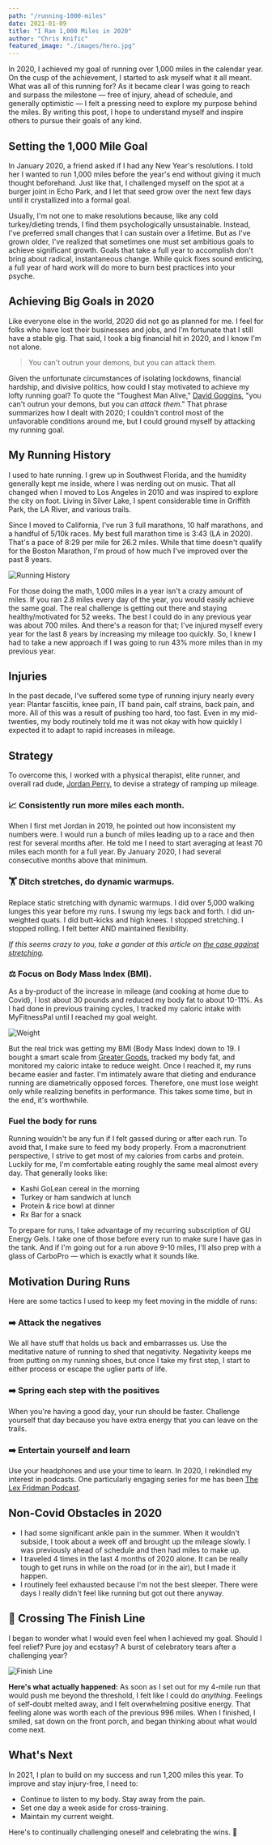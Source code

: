 ```yaml
---
path: "/running-1000-miles"
date: 2021-01-09
title: "I Ran 1,000 Miles in 2020"
author: "Chris Knific"
featured_image: "./images/hero.jpg"
---
```

In 2020, I achieved my goal of running over 1,000 miles in the calendar year. On the cusp of the achievement, I started to ask myself what it all meant. What was all of this running for? As it became clear I was going to reach and surpass the milestone &#8212; free of injury, ahead of schedule, and generally optimistic &#8212; I felt a pressing need to explore my purpose behind the miles. By writing this post, I hope to understand myself and inspire others to pursue their goals of any kind.

## Setting the 1,000 Mile Goal
In January 2020, a friend asked if I had any New Year's resolutions. I told her I wanted to run 1,000 miles before the year's end without giving it much thought beforehand. Just like that, I challenged myself on the spot at a burger joint in Echo Park, and I let that seed grow over the next few days until it crystallized into a formal goal.

Usually, I'm not one to make resolutions because, like any cold turkey/dieting trends, I find them psychologically unsustainable. Instead, I've preferred small changes that I can sustain over a lifetime. But as I've grown older, I've realized that sometimes one must set ambitious goals to achieve significant growth. Goals that take a full year to accomplish don't bring about radical, instantaneous change. While quick fixes sound enticing, a full year of hard work will do more to burn best practices into your psyche.

## Achieving Big Goals in 2020
Like everyone else in the world, 2020 did not go as planned for me. I feel for folks who have lost their businesses and jobs, and I'm fortunate that I still have a stable gig. That said, I took a big financial hit in 2020, and I know I'm not alone.

> You can't outrun your demons, but you can attack them.

Given the unfortunate circumstances of isolating lockdowns, financial hardship, and divisive politics, how could I stay motivated to achieve my lofty running goal? To quote the "Toughest Man Alive," [David Goggins](https://www.instagram.com/davidgoggins/), "you can't outrun your demons, but you can _attack them_." That phrase summarizes how I dealt with 2020; I couldn't control most of the unfavorable conditions around me, but I could ground myself by attacking my running goal.

## My Running History
I used to hate running. I grew up in Southwest Florida, and the humidity generally kept me inside, where I was nerding out on music. That all changed when I moved to Los Angeles in 2010 and was inspired to explore the city on foot. Living in Silver Lake, I spent considerable time in Griffith Park, the LA River, and various trails.

Since I moved to California, I've run 3 full marathons, 10 half marathons, and a handful of 5/10k races. My best full marathon time is 3:43 (LA in 2020). That's a pace of 8:29 per mile for 26.2 miles. While that time doesn't qualify for the Boston Marathon, I'm proud of how much I've improved over the past 8 years.

![Running History](./images/miles-per-year.png)

For those doing the math, 1,000 miles in a year isn't a crazy amount of miles. If you ran 2.8 miles every day of the year, you would easily achieve the same goal. The real challenge is getting out there and staying healthy/motivated for 52 weeks. The best I could do in any previous year was about 700 miles. And there's a reason for that; I've injured myself every year for the last 8 years by increasing my mileage too quickly. So, I knew I had to take a new approach if I was going to run 43% more miles than in my previous year.

## Injuries
In the past decade, I've suffered some type of running injury nearly every year: Plantar fasciitis, knee pain, IT band pain, calf strains, back pain, and more. All of this was a result of pushing too hard, too fast. Even in my mid-twenties, my body routinely told me it was not okay with how quickly I expected it to adapt to rapid increases in mileage.

## Strategy
To overcome this, I worked with a physical therapist, elite runner, and overall rad dude, [Jordan Perry](https://www.fitrightphysicaltherapy.com/), to devise a strategy of ramping up mileage.

### 📈 Consistently run more miles each month.
When I first met Jordan in 2019, he pointed out how inconsistent my numbers were. I would run a bunch of miles leading up to a race and then rest for several months after. He told me I need to start averaging at least 70 miles each month for a full year. By January 2020, I had several consecutive months above that minimum.

### 🏋 Ditch stretches, do dynamic warmups.
Replace static stretching with dynamic warmups. I did over 5,000 walking lunges this year before my runs. I swung my legs back and forth. I did un-weighted quats. I did butt-kicks and high knees. I stopped stretching. I stopped rolling. I felt better AND maintained flexibility.

_If this seems crazy to you, take a gander at this article on [the case against stretching](https://www.outsideonline.com/2408467/case-against-stretching-flexibility-research)._

### ⚖️ Focus on Body Mass Index (BMI).
As a by-product of the increase in mileage (and cooking at home due to Covid), I lost about 30 pounds and reduced my body fat to about 10-11%. As I had done in previous training cycles, I tracked my caloric intake with MyFitnessPal until I reached my goal weight.

![Weight](./images/weight.png)

But the real trick was getting my BMI (Body Mass Index) down to 19. I bought a smart scale from [Greater Goods](https://greatergoods.com/), tracked my body fat, and monitored my caloric intake to reduce weight. Once I reached it, my runs became easier and faster. I'm intimately aware that dieting and endurance running are diametrically opposed forces. Therefore, one must lose weight only while realizing benefits in performance. This takes some time, but in the end, it's worthwhile.

### Fuel the body for runs
Running wouldn't be any fun if I felt gassed during or after each run. To avoid that, I make sure to feed my body properly. From a macronutrient perspective, I strive to get most of my calories from carbs and protein. Luckily for me, I'm comfortable eating roughly the same meal almost every day. That generally looks like:
- Kashi GoLean cereal in the morning
- Turkey or ham sandwich at lunch
- Protein & rice bowl at dinner
- Rx Bar for a snack

To prepare for runs, I take advantage of my recurring subscription of GU Energy Gels. I take one of those before every run to make sure I have gas in the tank. And if I'm going out for a run above 9-10 miles, I'll also prep with a glass of CarboPro &#8212; which is exactly what it sounds like.

## Motivation During Runs
Here are some tactics I used to keep my feet moving in the middle of runs:

### ➡️ Attack the negatives
We all have stuff that holds us back and embarrasses us. Use the meditative nature of running to shed that negativity. Negativity keeps me from putting on my running shoes, but once I take my first step, I start to either process or escape the uglier parts of life.

### ➡️ Spring each step with the positives
When you're having a good day, your run should be faster. Challenge yourself that day because you have extra energy that you can leave on the trails.

### ➡️ Entertain yourself and learn
Use your headphones and use your time to learn. In 2020, I rekindled my interest in podcasts. One particularly engaging series for me has been [The Lex Fridman Podcast](https://lexfridman.com/podcast/).

## Non-Covid Obstacles in 2020
- I had some significant ankle pain in the summer. When it wouldn't subside, I took about a week off and brought up the mileage slowly. I was previously ahead of schedule and then had miles to make up.
- I traveled 4 times in the last 4 months of 2020 alone. It can be really tough to get runs in while on the road (or in the air), but I made it happen.
- I routinely feel exhausted because I'm not the best sleeper. There were days I really didn't feel like running but got out there anyway.

## 🏁 Crossing The Finish Line
I began to wonder what I would even feel when I achieved my goal. Should I feel relief? Pure joy and ecstasy? A burst of celebratory tears after a challenging year?


![Finish Line](./images/finish-line.jpg)

**Here's what actually happened:** As soon as I set out for my 4-mile run that would push me beyond the threshold, I felt like I could do _anything_. Feelings of self-doubt melted away, and I felt overwhelming positive energy. That feeling alone was worth each of the previous 996 miles. When I finished, I smiled, sat down on the front porch, and began thinking about what would come next.

## What's Next
In 2021, I plan to build on my success and run 1,200 miles this year. To improve and stay injury-free, I need to:
- Continue to listen to my body. Stay away from the pain.
- Set one day a week aside for cross-training.
- Maintain my current weight.

Here's to continually challenging oneself and celebrating the wins. 🍻
